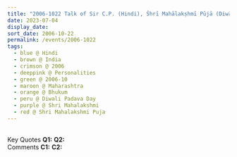 ```yaml
---
title: "2006-1022 Talk of Sir C.P. (Hindi), Śhrī Mahālakṣhmī Pūjā (Diwālī Pāḍavā Day), Nirmal Nagarī, Nirmalā Devī Mārg, Gat No. 26, Bhukum (17 kms W of Pune), Maharashtra, India"
date: 2023-07-04
display_date: 
sort_date: 2006-10-22
permalink: /events/2006-1022
tags:
  - blue @ Hindi
  - brown @ India
  - crimson @ 2006
  - deeppink @ Personalities
  - green @ 2006-10
  - maroon @ Maharashtra
  - orange @ Bhukum
  - peru @ Diwali Padava Day
  - purple @ Shri Mahalakshmi
  - red @ Shri Mahalakshmi Puja
---
```


<br>

<wave-list>
  <list-title color="DarkSeaGreen" width="55">Key Quotes</list-title>
  <list-item color="BlanchedAlmond" width="280"><b>Q1:</b> <i></i></list-item>
  <list-item color="Lavender" width="280"><b>Q2:</b> <i></i></list-item>
</wave-list>

<br>

<wave-list>
  <list-title color="DarkSeaGreen" width="55">Comments</list-title>
  <list-item color="BlanchedAlmond" width="280"><b>C1:</b> <i></i></list-item>
  <list-item color="Lavender" width="280"><b>C2:</b> <i></i></list-item>
</wave-list>